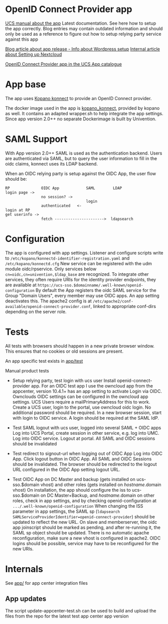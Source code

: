 # OpenID Connect Provider app

[UCS manual about the app](https://docs.software-univention.de/manual-4.4.html#domain:oidc)
Latest documentation. See here how to setup the app correctly. Blog entries may contain outdated information and should only be used as a reference to figure out how to setup relying party service against this app

[Blog article about app release - Info about Wordpress setup](https://www.univention.de/blog-de/2018/12/openid-connect-provider/)
[Internal article about Setting up Nextcloud](https://nissedal.knut.univention.de/~edamrose/oidc_nextcloud_anbindung.html)

[OpenID Connect Provider app in the UCS App catalogue](https://www.univention.de/produkte/univention-app-center/app-katalog/openid-connect-provider/)


# App base

The app uses [Kopano konnect](https://github.com/Kopano-dev/konnect) to provide an OpenID Connect provider.

The docker image used in the app is [kopano_konnect](https://github.com/zokradonh/kopano-docker.git), provided by kopano as well. It contains an adapted wrapper.sh to help integrate the app settings. Since app version 2.0++ no separate Dockerimage is built by Univention.


# SAML Support

With App version 2.0++ SAML is used as the authentication backend. Users are authenticated via SAML, but to query the user information to fill in the oidc claims, konnect uses its LDAP backend.

When an OIDC relying party is setup against the OIDC App, the user flow should be:
```
RP				OIDC App 			SAML		LDAP
login page ->
				no session? ->
									login
				authenticated 	<-
login at RP
get userinfo ->
				fetch ---------------------->  ldapsearch
```

# Configuration

The app is configured with app settings.
Listener and configure scripts write to `/etc/kopano/konnectd-identifier-registration.yaml` and `/etc/kopano/konnectd.cfg`
New service can be registered with the udm module oidc/rpservice.
Only services below `cn=oidc,cn=univention,$ldap_base` are recognized.
To integrate other services, they often require URIs for the identity provider endpoints, they are available at `https://ucs-sso.$domainname/.well-known/openid-configuration`
By default the App registers the oidc SAML service for the Group "Domain Users", every member may use OIDC apps. An app setting deactivates this.
The apache2 config is at `/etc/apache2/conf-available/openid-connect-provider.conf`, linked to appropriate conf-dirs depending on the server role.

# Tests

All tests with browsers should happen in a new private browser window. This ensures that no cookies or old sessions are present.

An app specific test exists in [app/test](app/test)

Manual product tests
- Setup relying party, test login with ucs user
Install openid-connect-provider app. For an OIDC test app I use the owncloud app from the appcenter, version 10.4.1+ has an app setting to activate Login via OIDC. Ownclouds OIDC settings can be configured in the owncloud app settings.
UCS Users require a mailPrimaryAddress for this to work. Create a UCS user, login to the portal, use owncloud oidc login. No additional password should be required. In a new browser session, start with login to OIDC service. A login should be required at the SAML IdP.

- Test SAML logout with ucs user, logged into several SAML + OIDC apps
Log into UCS Portal, create session in other service, e.g. log into UMC. Log into OIDC service. Logout at portal. All SAML and OIDC sessions should be invalidated

- Test redirect to signout-url when logging out of OIDC App
Log into OIDC App. Click logout button in OIDC App. All SAML and OIDC Sessions should be invalidated. The browser should be redirected to the logout URL configured in the OIDC App setting logout URL.

- Test OIDC App on DC Master and backup (gets installed on ucs-sso.$domain vhost) and other roles (gets installed on $hostname.$domain vhost)
On installation, the app should configure the iss to ucs-sso.$domain on DC Master+Backup, and $hostname.$domain on other roles, check in app settings, and by checking openid-configuration at `.../.well-known/openid-configuration`
When changing the ISS parameter in app settings, the SAML sp (`ldapsearch SAMLServiceProviderIdentifier=openid-connect-provider`) should be updated to reflect the new URL. On slave and memberserver, the oidc app joinscript should be marked as pending, and after re-running it, the SAML sp object should be updated. There is no automatic apache reconfiguration, make sure a new vhost is configured in apache2.
OIDC logins should be possible, service may have to be reconfigured for the new URIs.

# Internals

See [app/](app/) for app center integration files

## App updates

The script update-appcenter-test.sh can be used to build and upload the files from the repo for the latest test app center app version

